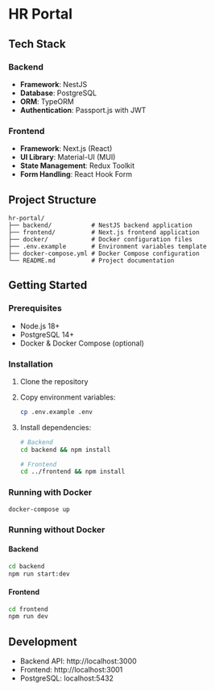 # HR Portal

## Tech Stack

### Backend
- **Framework**: NestJS
- **Database**: PostgreSQL
- **ORM**: TypeORM
- **Authentication**: Passport.js with JWT

### Frontend
- **Framework**: Next.js (React)
- **UI Library**: Material-UI (MUI)
- **State Management**: Redux Toolkit
- **Form Handling**: React Hook Form

## Project Structure

```
hr-portal/
├── backend/           # NestJS backend application
├── frontend/          # Next.js frontend application
├── docker/            # Docker configuration files
├── .env.example       # Environment variables template
├── docker-compose.yml # Docker Compose configuration
└── README.md          # Project documentation
```

## Getting Started

### Prerequisites
- Node.js 18+ 
- PostgreSQL 14+
- Docker & Docker Compose (optional)

### Installation

1. Clone the repository
2. Copy environment variables:
   ```bash
   cp .env.example .env
   ```

3. Install dependencies:
   ```bash
   # Backend
   cd backend && npm install
   
   # Frontend
   cd ../frontend && npm install
   ```

### Running with Docker

```bash
docker-compose up
```

### Running without Docker

#### Backend
```bash
cd backend
npm run start:dev
```

#### Frontend
```bash
cd frontend
npm run dev
```

## Development

- Backend API: http://localhost:3000
- Frontend: http://localhost:3001
- PostgreSQL: localhost:5432
